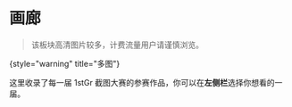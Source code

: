 # 画廊

> 该板块高清图片较多，计费流量用户请谨慎浏览。
> 
{style="warning" title="多图"}

这里收录了每一届 1stGr 截图大赛的参赛作品，你可以在**左侧栏**选择你想看的一届。

